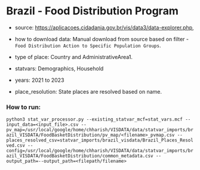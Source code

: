 # Brazil - Food Distribution Program

- source: https://aplicacoes.cidadania.gov.br/vis/data3/data-explorer.php, 

- how to download data: Manual download from source based on filter - `Food Distribution Action to Specific Population Groups`.

- type of place: Country and AdministrativeArea1.

- statvars: Demographics, Household

- years: 2021 to 2023

- place_resolution: State places are resolved based on name.

### How to run:

`python3 stat_var_processor.py --existing_statvar_mcf=stat_vars.mcf --input_data=<input_file>.csv --pv_map=/usr/local/google/home/chharish/VISDATA/data/statvar_imports/brazil_VISDATA/FoodBasketDistribution/pv_map/<filename>_pvmap.csv --places_resolved_csv=statvar_imports/brazil_visdata/Brazil_Places_Resolved.csv --config=/usr/local/google/home/chharish/VISDATA/data/statvar_imports/brazil_VISDATA/FoodBasketDistribution/common_metadata.csv --output_path=--output_path=<filepath/filename>`

